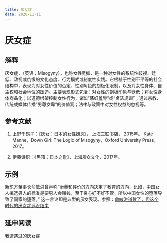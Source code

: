 ```yaml
---
title: 厌女症
date: 2020-11-11
---
```

# 厌女症

## 解释

厌女症，（英语：Misogyny），也称女性贬抑，是一种对女性的系统性歧视、贬低、敌视或仇恨的文化态度、行为模式或制度性实践。它根植于性别不平等的社会结构中，表现为对女性价值的否定、性别角色的刻板化限制，以及对女性身体、自主权和社会地位的压迫。主要表现形式包括：对女性的刻板印象与贬低；将女性身体商品化；以道德绑架控制女性行为，诸如“荡妇羞辱”或“贞洁规训”；通过宗教、传统或媒体传播“男尊女卑”的价值观；法律与政策中对女性权益的忽视等。

## 参考文献

1. 上野千鹤子：《厌女：日本的女性嫌恶》， 上海三联书店， 2015年。
Kate Manne，Down Girl: The Logic of Misogyny，Oxford University Press，2017。

2. 伊藤诗织：《黑箱：日本之耻》，上海雅众文化，2017年。

## 示例

新东方董事长俞敏洪曾声称“衡量和评价的方向决定了教育的方向，比如，中国女人挑选男人的标准是要男人会赚钱，至于良心好不好不管，所以中国女性的堕落导致了国家的堕落。” 这一言论即是典型的厌女表现。参照：[俞敏洪道歉了，但这个时代的厌女症远没结束](http://www.bjnews.com.cn/culture/2018/11/19/522800.html)

## 延申阅读

[我遭遇过的厌女症](https://www.douban.com/gallery/topic/32/)
